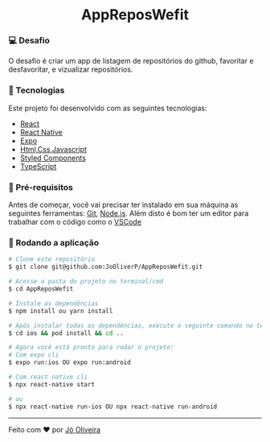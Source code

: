 
<h1 align="center">
AppReposWefit
</h1>

###  💻 Desafio
O  desafio é criar um app de listagem de repositórios do github, favoritar e desfavoritar, e vizualizar repositórios.

### 🚀 Tecnologias
Este projeto foi desenvolvido com as seguintes tecnologias:
- [React](https://reactjs.org)
- [React Native](https://reactnative.dev/)
- [Expo](https://docs.expo.dev/)
- [Html,Css,Javascript](https://www.w3schools.com/)
- [Styled Components](https://styled-components.com/)
- [TypeScript](https://www.typescriptlang.org/)

###  🎲 Pré-requisitos

Antes de começar, você vai precisar ter instalado em sua máquina as seguintes ferramentas:
[Git](https://git-scm.com), [Node.js](https://nodejs.org/en/). 
Além disto é bom ter um editor para trabalhar com o código como o  [VSCode](https://code.visualstudio.com/)

### 🎲 Rodando a aplicação

```bash
# Clone este repositório
$ git clone git@github.com:JoOliverP/AppReposWefit.git

# Acesse a pasta do projeto no terminal/cmd
$ cd AppReposWefit

# Instale as dependências
$ npm install ou yarn install

# Após instalar todas as dependências, execute o seguinte comando no terminal para instalar os pods:
$ cd ios && pod install && cd ..

# Agora você está pronto para rodar o projeto:
# Com expo cli
$ expo run:ios OU expo run:android

# Com react native cli
$ npx react-native start

# ou
$ npx react-native run-ios OU npx react-native run-android

```

---

Feito com ♥  por [Jó Oliveira](https://www.linkedin.com/in/j%C3%B3-oliveira/) 
